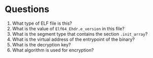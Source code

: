 Questions
=========

1. What type of ELF file is this?
2. What is the value of `Elf64_Ehdr.e_version` in this file?
3. What is the segment type that contains the section `.init_array`?
4. What is the virtual address of the entrypoint of the binary?
5. What is the decryption key?
6. What algorithm is used for encryption?
